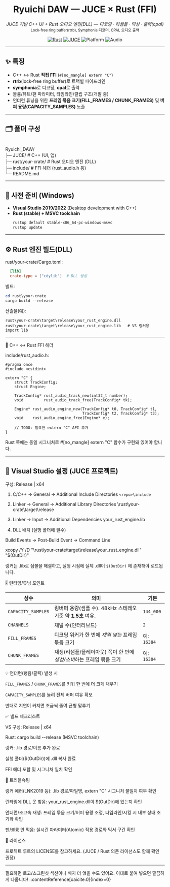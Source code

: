 <h1 align="center">Ryuichi DAW — JUCE × Rust (FFI)</h1>

<p align="center">
  <em>JUCE 기반 C++ UI + Rust 오디오 엔진(DLL) — 디코딩 · 리샘플 · 믹싱 · 출력(cpal)</em><br/>
  <sub>Lock-free ring buffer(rtrb), Symphonia 디코더, CPAL 오디오 출력</sub>
</p>

<p align="center">
  <a href="https://www.rust-lang.org/"><img alt="Rust" src="https://img.shields.io/badge/Rust-stable-blue?logo=rust" /></a>
  <a href="https://juce.com/"><img alt="JUCE" src="https://img.shields.io/badge/JUCE-C%2B%2B-8A2BE2" /></a>
  <img alt="Platform" src="https://img.shields.io/badge/Platform-Windows%20x64-black" />
  <img alt="Audio" src="https://img.shields.io/badge/Audio-48kHz%20stereo-1abc9c" />
</p>

<hr/>

## ✨ 특징
- C++ ↔ Rust **직접 FFI** (`#[no_mangle] extern "C"`)
- **rtrb**(lock-free ring buffer)로 트랙별 파이프라인
- **symphonia**로 디코딩, **cpal**로 출력
- 볼륨/뮤트/팬 파라미터, 타임라인/클립 구조(개발 중)
- 언더런 튜닝을 위한 **프레임 묶음 크기(FILL_FRAMES / CHUNK_FRAMES)** 및 **버퍼 용량(CAPACITY_SAMPLES)** 노출

---

## 🗂️ 폴더 구성
<br/>
Ryuichi_DAW/
<br/>
├─ JUCE/ # C++ (UI, 앱)
<br/>
├─ rust/your-crate/ # Rust 오디오 엔진 (DLL)
<br/>
├─ include/ # FFI 헤더 (rust_audio.h 등)
<br/>
└─ README.md

---

## 🧰 사전 준비 (Windows)
- **Visual Studio 2019/2022** (Desktop development with C++)
- **Rust (stable) + MSVC toolchain**
  ```powershell
  rustup default stable-x86_64-pc-windows-msvc
  rustup update

---

## ⚙️ Rust 엔진 빌드(DLL)
rust/your-crate/Cargo.toml:
```toml
  [lib]
  crate-type = ["cdylib"]  # DLL 생성
```
 
빌드:
```powershell
cd rust\your-crate
cargo build --release
```

산출물(예):
```
rust\your-crate\target\release\your_rust_engine.dll
rust\your-crate\target\release\your_rust_engine.lib   # VS 링커용 import lib
```

---

🔗 C++ ↔ Rust FFI 헤더

include/rust_audio.h:
```
#pragma once
#include <cstdint>

extern "C" {
    struct TrackConfig;
    struct Engine;

    TrackConfig* rust_audio_track_new(int32_t number);
    void         rust_audio_track_free(TrackConfig* tk);

    Engine* rust_audio_engine_new(TrackConfig* t0, TrackConfig* t1,
                                  TrackConfig* t2, TrackConfig* t3);
    void    rust_audio_engine_free(Engine* e);

    // TODO: 필요한 extern "C" API 추가
}
```
Rust 쪽에는 동일 시그니처로 #[no_mangle] extern "C" 함수가 구현돼 있어야 합니다.

---

## 🧩 Visual Studio 설정 (JUCE 프로젝트)

구성: Release | x64

1) C/C++ → General → Additional Include Directories
```<repo>\include ```

2) Linker → General → Additional Library Directories
<repo>\rust\your-crate\target\release

3) Linker → Input → Additional Dependencies
your_rust_engine.lib

4) DLL 배치 (실행 폴더에 필수)

Build Events → Post-Build Event → Command Line

xcopy /Y /D "<repo>\rust\your-crate\target\release\your_rust_engine.dll" "$(OutDir)"


링커는 .lib로 심볼을 해결하고, 실행 시점에 실제 .dll이 <code>$(OutDir)</code> 에 존재해야 로드됩니다.

🎚️ 런타임/튜닝 포인트
<table> <thead><tr><th>상수</th><th>의미</th><th>기본</th></tr></thead> <tbody> <tr> <td><code>CAPACITY_SAMPLES</code></td> <td>링버퍼 용량(샘플 수). 48kHz 스테레오 기준 약 <strong>1.5초</strong> 여유.</td> <td><code>144_000</code></td> </tr> <tr> <td><code>CHANNELS</code></td> <td>채널 수(인터리브드)</td> <td><code>2</code></td> </tr> <tr> <td><code>FILL_FRAMES</code></td> <td>디코딩 워커가 한 번에 <em>채워 넣는</em> 프레임 묶음 크기</td> <td>예: <code>16384</code></td> </tr> <tr> <td><code>CHUNK_FRAMES</code></td> <td>재생(리샘플/플레이아웃) 쪽이 한 번에 <em>생성/소비</em>하는 프레임 묶음 크기</td> <td>예: <code>16384</code></td> </tr> </tbody> </table>

💡 언더런(뻥음/클릭) 발생 시

<code>FILL_FRAMES</code> / <code>CHUNK_FRAMES</code>를 키워 한 번에 더 크게 채우기

<code>CAPACITY_SAMPLES</code>를 늘려 전체 버퍼 여유 확보

반대로 지연이 커지면 조금씩 줄여 균형 맞추기

✅ 빌드 체크리스트

 VS 구성: Release | x64

 Rust: cargo build --release (MSVC toolchain)

 링커: .lib 경로/이름 추가 완료

 실행 폴더($(OutDir))에 .dll 복사 완료

 FFI 헤더 포함 및 시그니처 일치 확인

🐞 트러블슈팅

링커 에러(LNK2019 등): .lib 경로/파일명, extern "C" 시그니처 불일치 여부 확인

런타임에 DLL 못 찾음: your_rust_engine.dll이 $(OutDir)에 있는지 확인

언더런/초고속 재생: 프레임 묶음 크기/버퍼 용량 조정, 타임라인/시킹 시 내부 상태 초기화 확인

팬/볼륨 안 먹음: 실시간 파라미터(Atomic) 적용 경로와 믹서 구간 확인

📜 라이선스

프로젝트 루트의 LICENSE를 참고하세요. (JUCE / Rust 의존 라이선스도 함께 확인 권장)


---

필요하면 로고/스크린샷 섹션이나 배지 더 얹을 수도 있어요. 이대로 붙여 넣으면 깔끔하게 나옵니다!
::contentReference[oaicite:0]{index=0}

